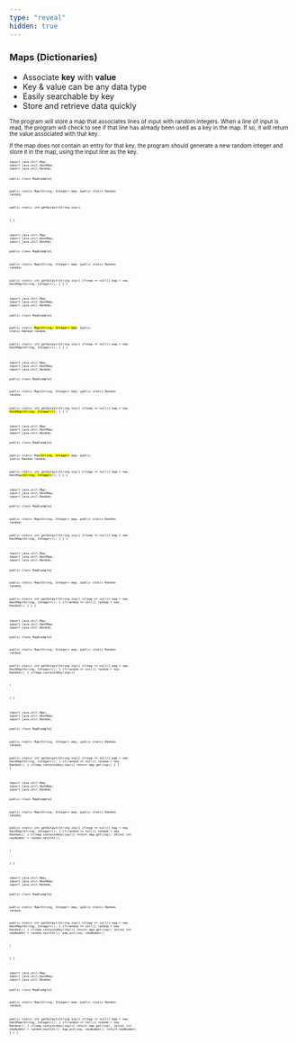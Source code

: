 ```yaml
---
type: "reveal"
hidden: true
---
```


<section>
  <h3>Maps (Dictionaries)</h3>
  <ul>
    <li>Associate <b>key</b> with <b>value</b></li>
    <li>Key & value can be any data type</li>
    <li>Easily searchable by key</li>
    <li>Store and retrieve data quickly</li>
  </ul>
</section>
<section>
  <p style="font-size: .7em">The program will store a map that associates lines of input with random integers. When a line of input is read, the program will check to see if that line has already been used as a key in the map. If so, it will return the value associated with that key.</p>
  <p style="font-size: .7em">If the map does not contain an entry for that key, the program should generate a new random integer and store it in the map, using the input line as the key.</p>
</section>

<section>
  <div style="width: 100%">
    <pre class="stretch" style="font-size: .44em"><code class="java">import java.util.Map;
import java.util.HashMap;
import java.util.Random;

public class MapExample{

  public static Map&lt;String, Integer> map;
  public static Random random;

  public static int getOutput(String inp){

  }
}</code></pre>
  </div>
</section>



<section>
  <div style="width: 100%">
    <pre class="stretch" style="font-size: .44em"><code class="java">import java.util.Map;
import java.util.HashMap;
import java.util.Random;

public class MapExample{

  public static Map&lt;String, Integer> map;
  public static Random random;

  public static int getOutput(String inp){
    if(map == null){
      map = new HashMap&lt;String, Integer>();
    }
  }
}</code></pre>
  </div>
</section>


<section>
  <div style="width: 100%">
    <pre class="stretch" style="font-size: .44em"><code class="java">import java.util.Map;
import java.util.HashMap;
import java.util.Random;

public class MapExample{

  public static <mark>Map&lt;String, Integer> map</mark>;
  public static Random random;

  public static int getOutput(String inp){
    if(map == null){
      map = new HashMap&lt;String, Integer>();
    }
  }
}</code></pre>
  </div>
</section>

<section>
  <div style="width: 100%">
    <pre class="stretch" style="font-size: .44em"><code class="java">import java.util.Map;
import java.util.HashMap;
import java.util.Random;

public class MapExample{

  public static Map&lt;String, Integer> map;
  public static Random random;

  public static int getOutput(String inp){
    if(map == null){
      map = new <mark>HashMap&lt;String, Integer>()</mark>;
    }
  }
}</code></pre>
  </div>
</section>


<section>
  <div style="width: 100%">
    <pre class="stretch" style="font-size: .44em"><code class="java">import java.util.Map;
import java.util.HashMap;
import java.util.Random;

public class MapExample{

  public static Map<mark>&lt;String, Integer></mark> map;
  public static Random random;

  public static int getOutput(String inp){
    if(map == null){
      map = new HashMap<mark>&lt;String, Integer></mark>();
    }
  }
}</code></pre>
  </div>
</section>


<section>
  <div style="width: 100%">
    <pre class="stretch" style="font-size: .44em"><code class="java">import java.util.Map;
import java.util.HashMap;
import java.util.Random;

public class MapExample{

  public static Map&lt;String, Integer> map;
  public static Random random;

  public static int getOutput(String inp){
    if(map == null){
      map = new HashMap&lt;String, Integer>();
    }
  }
}</code></pre>
  </div>
</section>


<section>
  <div style="width: 100%">
    <pre class="stretch" style="font-size: .44em"><code class="java">import java.util.Map;
import java.util.HashMap;
import java.util.Random;

public class MapExample{

  public static Map&lt;String, Integer> map;
  public static Random random;

  public static int getOutput(String inp){
    if(map == null){
      map = new HashMap&lt;String, Integer>();
    }
    if(random == null){
      random = new Random();
    }
  }
}</code></pre>
  </div>
</section>


<section>
  <div style="width: 100%">
    <pre class="stretch" style="font-size: .44em"><code class="java">import java.util.Map;
import java.util.HashMap;
import java.util.Random;

public class MapExample{

  public static Map&lt;String, Integer> map;
  public static Random random;

  public static int getOutput(String inp){
    if(map == null){
      map = new HashMap&lt;String, Integer>();
    }
    if(random == null){
      random = new Random();
    }
    if(map.containsKey(inp)){

    }
  }
}</code></pre>
  </div>
</section>



<section>
  <div style="width: 100%">
    <pre class="stretch" style="font-size: .44em"><code class="java">import java.util.Map;
import java.util.HashMap;
import java.util.Random;

public class MapExample{

  public static Map&lt;String, Integer> map;
  public static Random random;

  public static int getOutput(String inp){
    if(map == null){
      map = new HashMap&lt;String, Integer>();
    }
    if(random == null){
      random = new Random();
    }
    if(map.containsKey(inp)){
      return map.get(inp);
    }
  }
}</code></pre>
  </div>
</section>

<section>
  <div style="width: 100%">
    <pre class="stretch" style="font-size: .44em"><code class="java">import java.util.Map;
import java.util.HashMap;
import java.util.Random;

public class MapExample{

  public static Map&lt;String, Integer> map;
  public static Random random;

  public static int getOutput(String inp){
    if(map == null){
      map = new HashMap&lt;String, Integer>();
    }
    if(random == null){
      random = new Random();
    }
    if(map.containsKey(inp)){
      return map.get(inp);
    }else{
      int newNumber = random.nextInt();


    }
  }
}</code></pre>
  </div>
</section>


<section>
  <div style="width: 100%">
    <pre class="stretch" style="font-size: .44em"><code class="java">import java.util.Map;
import java.util.HashMap;
import java.util.Random;

public class MapExample{

  public static Map&lt;String, Integer> map;
  public static Random random;

  public static int getOutput(String inp){
    if(map == null){
      map = new HashMap&lt;String, Integer>();
    }
    if(random == null){
      random = new Random();
    }
    if(map.containsKey(inp)){
      return map.get(inp);
    }else{
      int newNumber = random.nextInt();
      map.put(inp, newNumber);

    }
  }
}</code></pre>
  </div>
</section>

<section>
  <div style="width: 100%">
    <pre class="stretch" style="font-size: .44em"><code class="java">import java.util.Map;
import java.util.HashMap;
import java.util.Random;

public class MapExample{

  public static Map&lt;String, Integer> map;
  public static Random random;

  public static int getOutput(String inp){
    if(map == null){
      map = new HashMap&lt;String, Integer>();
    }
    if(random == null){
      random = new Random();
    }
    if(map.containsKey(inp)){
      return map.get(inp);
    }else{
      int newNumber = random.nextInt();
      map.put(inp, newNumber);
      return newNumber;
    }
  }
}</code></pre>
  </div>
</section>
